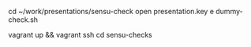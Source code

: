 cd ~/work/presentations/sensu-check
open presentation.key
e dummy-check.sh

vagrant up && vagrant ssh
cd sensu-checks
